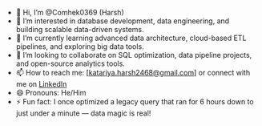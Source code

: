 
- 👋 Hi, I’m @Comhek0369 (Harsh)
- 👀 I’m interested in database development, data engineering, and building scalable data-driven systems.  
- 🌱 I’m currently learning advanced data architecture, cloud-based ETL pipelines, and exploring big data tools.  
- 💞️ I’m looking to collaborate on SQL optimization, data pipeline projects, and open-source analytics tools.  
- 📫 How to reach me: [katariya.harsh2468@gmail.com] or connect with me on [LinkedIn](https://www.linkedin.com/in/harsh-katariya-658879257)  
- 😄 Pronouns: He/Him  
- ⚡ Fun fact: I once optimized a legacy query that ran for 6 hours down to just under a minute — data magic is real!
```
